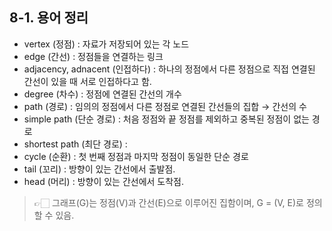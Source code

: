 ## 8-1. 용어 정리



- vertex (정점) : 자료가 저장되어 있는 각 노드
- edge (간선) : 정점들을 연결하는 링크
- adjacency, adnacent (인접하다) : 하나의 정점에서 다른 정점으로 직접 연결된 간선이 있을 때 서로 인접하다고 함.
- degree (차수) : 정점에 연결된 간선의 개수
- path (경로) : 임의의 정점에서 다른 정점로 연결된 간선들의 집합 → 간선의 수
- simple path (단순 경로) : 처음 정점와 끝 정점를 제외하고 중복된 정점이 없는 경로
- shortest path (최단 경로) :
- cycle (순환) : 첫 번째 정점과 마지막 정점이 동일한 단순 경로
- tail (꼬리) : 방향이 있는 간선에서 출발점.
- head (머리) : 방향이 있는 간선에서 도착점.


> 👉🏻 그래프(G)는 정점(V)과 간선(E)으로 이루어진 집함이며, G = (V, E)로 정의할 수 있음.